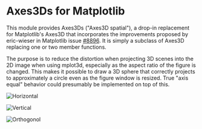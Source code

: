 # Axes3Ds for Matplotlib

This module provides Axes3Ds ("Axes3D spatial"), a drop-in replacement for Matplotlib's Axes3D that incorporates the improvements proposed by eric-wieser in Matplotlib issue [#8896](https://github.com/matplotlib/matplotlib/pull/8896). It is simply a subclass of Axes3D replacing one or two member functions.

The purpose is to reduce the distortion when projecting 3D scenes into the 2D image when using mplot3d, especially as the aspect ratio of the figure is changed. This makes it possible to draw a 3D sphere that correctly projects to approximately a circle even as the figure window is resized. True "axis equal" behavior could presumably be implemented on top of this. 

![Horizontal](https://user-images.githubusercontent.com/2522557/70083386-48ffd100-15da-11ea-9a0d-ffc5b6c3fd49.png)

![Vertical](https://user-images.githubusercontent.com/2522557/70083395-4e5d1b80-15da-11ea-8c9e-608da46d19c3.png)

![Orthogonol](https://user-images.githubusercontent.com/2522557/70083404-51580c00-15da-11ea-965c-5c7768af1116.png)
